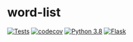 # word-list

[![Tests](https://github.com/robsonpiere/word-list/workflows/testing-and-deploy/badge.svg)](https://github.com/robsonpiere/word-list/actions?query=workflow%3ATests)
[![codecov](https://codecov.io/gh/robsonpiere/word-list/branch/main/graph/badge.svg?token=DT6HKTDBO4)](https://codecov.io/gh/robsonpiere/word-list)
[![Python 3.8](https://img.shields.io/badge/python-3.8-blue.svg)](https://www.python.org/downloads/release/python-380/)
[![Flask](https://img.shields.io/badge/flask-v1.1.2-green)](https://flask.palletsprojects.com/en/1.1.x/)
